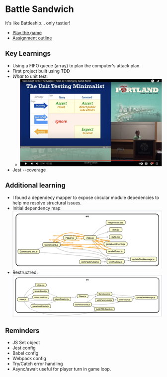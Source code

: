 # Battle Sandwich
It's like Battleship... only tastier!
- [Play the game](https://dtkinger.github.io/battlewich/)
- [Assignment outline](https://www.theodinproject.com/lessons/node-path-javascript-battleship)

## Key Learnings
- Using a FIFO queue (array) to plan the computer's attack plan.
- First project built using TDD
- *What* to unit test:
  - ![](./sandi-metz-what-to-test.png) 
- Jest --coverage

## Additional learning

- I found a dependecy mapper to expose circular module depedencies to help me resolve structural issues.
- Initial dependency map:
![](./dist/old-map.png)
- Restructred:
![](./dist/updated-map.png)

## Reminders
- JS Set object
- Jest config
- Babel config
- Webpack config
- Try/Catch error handling
- Async/await useful for player turn in game loop.
